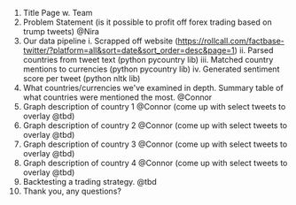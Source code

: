 1. Title Page w. Team
2. Problem Statement (is it possible to profit off forex trading based on trump tweets) @Nira
3. Our data pipeline
    i.      Scrapped off website (https://rollcall.com/factbase-twitter/?platform=all&sort=date&sort_order=desc&page=1)
    ii.     Parsed countries from tweet text (python pycountry lib)
    iii.    Matched country mentions to currencies (python pycountry lib)
    iv.     Generated sentiment score per tweet (python nltk lib)
4. What countries/currencies we've examined in depth. Summary table of what countries were mentioned the most. @Connor
5. Graph description of country 1 @Connor (come up with select tweets to overlay @tbd)
6. Graph description of country 2 @Connor (come up with select tweets to overlay @tbd)
7. Graph description of country 3 @Connor (come up with select tweets to overlay @tbd)
8. Graph description of country 4 @Connor (come up with select tweets to overlay @tbd)
9. Backtesting a trading strategy. @tbd
10. Thank you, any questions?